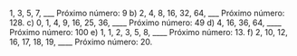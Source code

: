 1, 3, 5, 7, ___
Próximo número: 9
b) 2, 4, 8, 16, 32, 64, ___
Próximo número: 128.
c) 0, 1, 4, 9, 16, 25, 36, ____
Próximo número: 49 
d) 4, 16, 36, 64, ____
Próximo número: 100
e) 1, 1, 2, 3, 5, 8, ____
Próximo número: 13.
f) 2, 10, 12, 16, 17, 18, 19, ____
Próximo número: 20.
